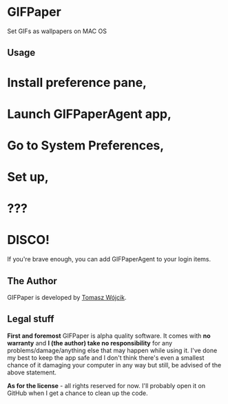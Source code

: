 # GIFPaper

Set GIFs as wallpapers on MAC OS

## Usage

# Install preference pane,
# Launch GIFPaperAgent app,
# Go to System Preferences,
# Set up,
# ???
# DISCO!

If you're brave enough, you can add GIFPaperAgent to your login items.

## The Author

GIFPaper is developed by [Tomasz Wójcik](mailto:contact@bthlabs.pl).

## Legal stuff

**First and foremost** GIFPaper is alpha quality software. It comes with **no
warranty** and **I (the author) take no responsibility** for any
problems/damage/anything else that may happen while using it. I've done my best
to keep the app safe and I don't think there's even a smallest chance of it
damaging your computer in any way but still, be advised of the above statement.

**As for the license** - all rights reserved for now. I'll probably open it on
GitHub when I get a chance to clean up the code.
